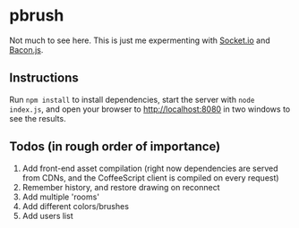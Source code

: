 # pbrush

Not much to see here. This is just me expermenting with
[Socket.io](http://socket.io) and [Bacon.js](http://baconjs.github.io/).

## Instructions

Run `npm install` to install dependencies, start the server with `node index.js`,
and open your browser to <http://localhost:8080> in two windows to see the
results.

## Todos (in rough order of importance)

1. Add front-end asset compilation (right now dependencies are served from
   CDNs, and the CoffeeScript client is compiled on every request)
2. Remember history, and restore drawing on reconnect
3. Add multiple 'rooms'
4. Add different colors/brushes
5. Add users list
